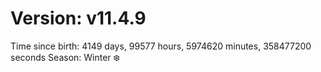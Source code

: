 # Version: v11.4.9
Time since birth: 4149 days, 99577 hours, 5974620 minutes, 358477200 seconds
Season: Winter ❄️
